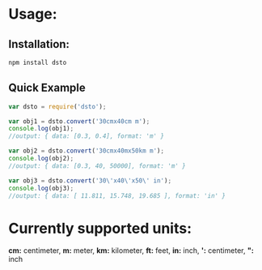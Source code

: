 # Usage:

## Installation:

```bash
npm install dsto
```

## Quick Example

```javascript
var dsto = require('dsto');

var obj1 = dsto.convert('30cmx40cm m');
console.log(obj1);
//output: { data: [0.3, 0.4], format: 'm' }

var obj2 = dsto.convert('30cmx40mx50km m');
console.log(obj2);
//output: { data: [0.3, 40, 50000], format: 'm' }

var obj3 = dsto.convert('30\'x40\'x50\' in');
console.log(obj3);
//output: { data: [ 11.811, 15.748, 19.685 ], format: 'in' }
```
# Currently supported units:

**cm:** centimeter, **m:** meter, **km:** kilometer, **ft:** feet, **in:** inch, **':** centimeter, **":** inch